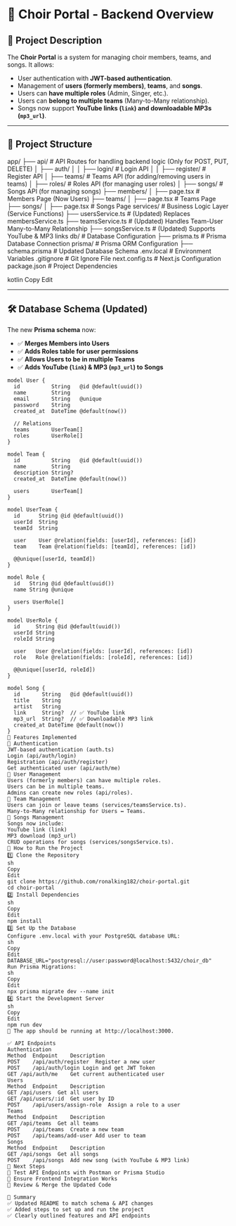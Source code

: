 # 🎵 Choir Portal - Backend Overview

## 📌 Project Description
The **Choir Portal** is a system for managing choir members, teams, and songs. It allows:
- User authentication with **JWT-based authentication**.
- Management of **users (formerly members)**, **teams**, and **songs**.
- Users can **have multiple roles** (Admin, Singer, etc.).
- Users can **belong to multiple teams** (Many-to-Many relationship).
- Songs now support **YouTube links (`link`) and downloadable MP3s (`mp3_url`)**.

---

## 📂 Project Structure
app/ ├── api/ # API Routes for handling backend logic (Only for POST, PUT, DELETE) │ ├── auth/ │ │ ├── login/ # Login API │ │ ├── register/ # Register API │ ├── teams/ # Teams API (for adding/removing users in teams) │ ├── roles/ # Roles API (for managing user roles) │ ├── songs/ # Songs API (for managing songs) ├── members/ │ ├── page.tsx # Members Page (Now Users) ├── teams/ │ ├── page.tsx # Teams Page ├── songs/ │ ├── page.tsx # Songs Page services/ # Business Logic Layer (Service Functions) ├── usersService.ts # (Updated) Replaces membersService.ts ├── teamsService.ts # (Updated) Handles Team-User Many-to-Many Relationship ├── songsService.ts # (Updated) Supports YouTube & MP3 links db/ # Database Configuration ├── prisma.ts # Prisma Database Connection prisma/ # Prisma ORM Configuration ├── schema.prisma # Updated Database Schema .env.local # Environment Variables .gitignore # Git Ignore File next.config.ts # Next.js Configuration package.json # Project Dependencies

kotlin
Copy
Edit

---

## **🛠️ Database Schema (Updated)**
The new **Prisma schema** now:
- ✅ **Merges Members into Users**
- ✅ **Adds Roles table for user permissions**
- ✅ **Allows Users to be in multiple Teams**
- ✅ **Adds YouTube (`link`) & MP3 (`mp3_url`) to Songs**

```prisma
model User {
  id          String   @id @default(uuid()) 
  name        String
  email       String   @unique
  password    String
  created_at  DateTime @default(now())

  // Relations
  teams       UserTeam[]
  roles       UserRole[]
}

model Team {
  id          String   @id @default(uuid()) 
  name        String
  description String?
  created_at  DateTime @default(now())

  users       UserTeam[]
}

model UserTeam {
  id      String @id @default(uuid())
  userId  String
  teamId  String

  user    User @relation(fields: [userId], references: [id])
  team    Team @relation(fields: [teamId], references: [id])

  @@unique([userId, teamId])
}

model Role {
  id   String @id @default(uuid())
  name String @unique

  users UserRole[]
}

model UserRole {
  id     String @id @default(uuid())
  userId String
  roleId String

  user   User @relation(fields: [userId], references: [id])
  role   Role @relation(fields: [roleId], references: [id])

  @@unique([userId, roleId])
}

model Song {
  id       String   @id @default(uuid()) 
  title    String
  artist   String
  link     String?  // ✅ YouTube link
  mp3_url  String?  // ✅ Downloadable MP3 link
  created_at DateTime @default(now())
}
🚀 Features Implemented
🔹 Authentication
JWT-based authentication (auth.ts)
Login (api/auth/login)
Registration (api/auth/register)
Get authenticated user (api/auth/me)
🔹 User Management
Users (formerly members) can have multiple roles.
Users can be in multiple teams.
Admins can create new roles (api/roles).
🔹 Team Management
Users can join or leave teams (services/teamsService.ts).
Many-to-Many relationship for Users ↔ Teams.
🔹 Songs Management
Songs now include:
YouTube link (link)
MP3 download (mp3_url)
CRUD operations for songs (services/songsService.ts).
🚀 How to Run the Project
1️⃣ Clone the Repository
sh
Copy
Edit
git clone https://github.com/ronalking182/choir-portal.git
cd choir-portal
2️⃣ Install Dependencies
sh
Copy
Edit
npm install
3️⃣ Set Up the Database
Configure .env.local with your PostgreSQL database URL:
sh
Copy
Edit
DATABASE_URL="postgresql://user:password@localhost:5432/choir_db"
Run Prisma Migrations:
sh
Copy
Edit
npx prisma migrate dev --name init
4️⃣ Start the Development Server
sh
Copy
Edit
npm run dev
🚀 The app should be running at http://localhost:3000.

✅ API Endpoints
Authentication
Method	Endpoint	Description
POST	/api/auth/register	Register a new user
POST	/api/auth/login	Login and get JWT Token
GET	/api/auth/me	Get current authenticated user
Users
Method	Endpoint	Description
GET	/api/users	Get all users
GET	/api/users/:id	Get user by ID
POST	/api/users/assign-role	Assign a role to a user
Teams
Method	Endpoint	Description
GET	/api/teams	Get all teams
POST	/api/teams	Create a new team
POST	/api/teams/add-user	Add user to team
Songs
Method	Endpoint	Description
GET	/api/songs	Get all songs
POST	/api/songs	Add new song (with YouTube & MP3 link)
📌 Next Steps
🔹 Test API Endpoints with Postman or Prisma Studio
🔹 Ensure Frontend Integration Works
🔹 Review & Merge the Updated Code

🚀 Summary
✅ Updated README to match schema & API changes
✅ Added steps to set up and run the project
✅ Clearly outlined features and API endpoints

